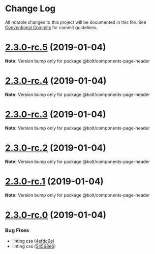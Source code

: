 # Change Log

All notable changes to this project will be documented in this file.
See [Conventional Commits](https://conventionalcommits.org) for commit guidelines.

# [2.3.0-rc.5](https://github.com/bolt-design-system/bolt/tree/master/packages/components/bolt-page-header/compare/v2.3.0-rc.4...v2.3.0-rc.5) (2019-01-04)

**Note:** Version bump only for package @bolt/components-page-header





# [2.3.0-rc.4](https://github.com/bolt-design-system/bolt/tree/master/packages/components/bolt-page-header/compare/v2.3.0-rc.3...v2.3.0-rc.4) (2019-01-04)

**Note:** Version bump only for package @bolt/components-page-header





# [2.3.0-rc.3](https://github.com/bolt-design-system/bolt/tree/master/packages/components/bolt-page-header/compare/v2.3.0-rc.2...v2.3.0-rc.3) (2019-01-04)

**Note:** Version bump only for package @bolt/components-page-header





# [2.3.0-rc.2](https://github.com/bolt-design-system/bolt/tree/master/packages/components/bolt-page-header/compare/v2.3.0-rc.1...v2.3.0-rc.2) (2019-01-04)

**Note:** Version bump only for package @bolt/components-page-header





# [2.3.0-rc.1](https://github.com/bolt-design-system/bolt/tree/master/packages/components/bolt-page-header/compare/vv2.3.0-rc.0...v2.3.0-rc.1) (2019-01-04)

**Note:** Version bump only for package @bolt/components-page-header





# [2.3.0-rc.0](https://github.com/bolt-design-system/bolt/tree/master/packages/components/bolt-page-header/compare/v2.2.1...v2.3.0-rc.0) (2019-01-04)


### Bug Fixes

* linting css ([4efdc0e](https://github.com/bolt-design-system/bolt/tree/master/packages/components/bolt-page-header/commit/4efdc0e))
* linting css ([54568e6](https://github.com/bolt-design-system/bolt/tree/master/packages/components/bolt-page-header/commit/54568e6))
